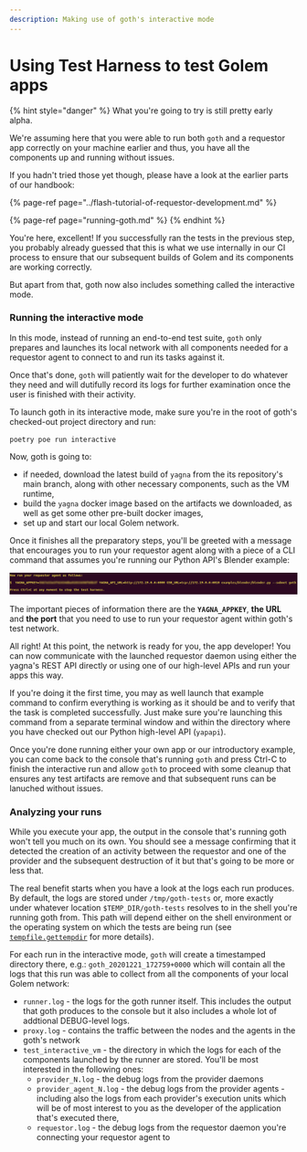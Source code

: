 ```yaml
---
description: Making use of goth's interactive mode
---
```


# Using Test Harness to test Golem apps

{% hint style="danger" %}
What you're going to try is still pretty early alpha.   
  
We're assuming here that you were able to run both `goth` and a requestor app correctly on your machine earlier and thus, you have all the components up and running without issues.  
  
If you hadn't tried those yet though, please have a look at the earlier parts of our handbook:

{% page-ref page="../flash-tutorial-of-requestor-development.md" %}

{% page-ref page="running-goth.md" %}
{% endhint %}

You're here, excellent! If you successfully ran the tests in the previous step, you probably already guessed that this is what we use internally in our CI process to ensure that our subsequent builds of Golem and its components are working correctly.

But apart from that, goth now also includes something called the interactive mode.

### Running the interactive mode

In this mode, instead of running an end-to-end test suite, `goth` only prepares and launches its local network with all components needed for a requestor agent to connect to and run its tasks against it. 

Once that's done, `goth` will patiently wait for the developer to do whatever they need and will dutifully record its logs for further examination once the user is finished with their activity.

To launch goth in its interactive mode, make sure you're in the root of goth's checked-out project directory and run:

```text
poetry poe run interactive
```

Now, goth is going to:

* if needed, download the latest build of `yagna` from the its repository's main branch, along with other necessary components, such as the VM runtime,
* build the `yagna` docker image based on the artifacts we downloaded, as well as get some other pre-built docker images,
* set up and start our local Golem network.

Once it finishes all the preparatory steps, you'll be greeted with a message that encourages you to run your requestor agent along with a piece of a CLI command that assumes you're running our Python API's Blender example:

![](../../.gitbook/assets/goth-interactive-mode-prompt.png)

The important pieces of information there are the **`YAGNA_APPKEY`**, **the URL** and **the port** that you need to use to run your requestor agent within goth's test network.

All right! At this point, the network is ready for you, the app developer! You can now communicate with the launched requestor daemon using either the yagna's REST API directly or using one of our high-level APIs and run your apps this way. 

If you're doing it the first time, you may as well launch that example command to confirm everything is working as it should be and to verify that the task is completed successfully. Just make sure you're launching this command from a separate terminal window and within the directory where you have checked out our Python high-level API \(`yapapi`\).

Once you're done running either your own app or our introductory example, you can come back to the console that's running `goth` and press Ctrl-C to finish the interactive run and allow `goth` to proceed with some cleanup that ensures any test artifacts are remove and that subsequent runs can be lanuched without issues.

### Analyzing your runs

While you execute your app, the output in the console that's running goth won't tell you much on its own. You should see a message confirming that it detected the creation of an activity between the requestor and one of the provider and the subsequent destruction of it but that's going to be more or less that.

The real benefit starts when you have a look at the logs each run produces. By default, the logs are stored under `/tmp/goth-tests` or, more exactly under whatever location `$TEMP_DIR/goth-tests` resolves to in the shell you're running goth from. This path will depend either on the shell environment or the operating system on which the tests are being run \(see [`tempfile.gettempdir`](https://docs.python.org/3/library/tempfile.html) for more details\).

For each run in the interactive mode, `goth` will create a timestamped directory there, e.g.: `goth_20201221_172759+0000` which will contain all the logs that this run was able to collect from all the components of your local Golem network:

* `runner.log` - the logs for the goth runner itself. This includes the output that goth produces to the console but it also includes a whole lot of addtional DEBUG-level logs.
* `proxy.log` - contains the traffic between the nodes and the agents in the goth's network
* `test_interactive_vm` - the directory in which the logs for each of the components launched by the runner are stored. You'll be most interested in the following ones:
  * `provider_N.log` - the debug logs from the provider daemons
  * `provider_agent_N.log` - the debug logs from the provider agents - including also the logs from each provider's execution units which will be of most interest to you as the developer of the application that's executed there,
  * `requestor.log` - the debug logs from the requestor daemon you're connecting your requestor agent to

